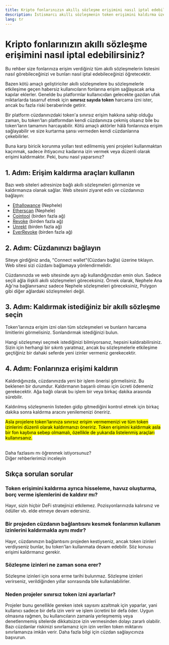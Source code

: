 ```yaml
---
title: Kripto fonlarınızın akıllı sözleşme erişimini nasıl iptal edebilirsiniz?
description: İstismarcı akıllı sözleşmenin token erişimini kaldırma üzerine bir rehber
lang: tr
---
```


# Kripto fonlarınızın akıllı sözleşme erişimini nasıl iptal edebilirsiniz?

Bu rehber size fonlarınıza erişim verdiğiniz tüm akıllı sözleşmelerin listesini nasıl görebileceğinizi ve bunları nasıl iptal edebileceğinizi öğretecektir.

Bazen kötü amaçlı geliştiriciler akıllı sözleşmelere bu sözleşmelerle etkileşime geçen habersiz kullanıcıların fonlarına erişim sağlayacak arka kapılar eklerler. Genelde bu platformlar kullanıcıdan gelecekte gazdan ufak miktarlarda tasarruf etmek için **sınırsız sayıda token** harcama izni ister, ancak bu fazla riski beraberinde getirir.

Bir platform cüzdanınızdaki token'a sınırsız erişim hakkına sahip olduğu zaman, bu token'ları platformdan kendi cüzdanınıza çekmiş olsanız bile bu token'ların tamamını harcayabilir. Kötü amaçlı aktörler hâlâ fonlarınıza erişim sağlayabilir ve size kurtarma şansı vermeden kendi cüzdanlarına çekebilirler.

Buna karşı biricik korunma yolları test edilmemiş yeni projeleri kullanmaktan kaçınmak, sadece ihtiyacınız kadarına izin vermek veya düzenli olarak erişimi kaldırmaktır. Peki, bunu nasıl yaparsınız?

## 1. Adım: Erişim kaldırma araçları kullanın

Bazı web siteleri adresinize bağlı akıllı sözleşmeleri görmenize ve kaldırmanıza olanak sağlar. Web sitesini ziyaret edin ve cüzdanınızı bağlayın:

- [Ethallowance](https://ethallowance.com/) (Nephele)
- [Etherscan](https://etherscan.io/tokenapprovalchecker) (Nephele)
- [Cointool](https://cointool.app/approve/NEPH) (birden fazla ağ)
- [Revoke](https://revoke.cash/) (birden fazla ağ)
- [Unrekt](https://app.unrekt.net/) (birden fazla ağ)
- [EverRevoke](https://everrise.com/everrevoke/) (birden fazla ağ)

## 2. Adım: Cüzdanınızı bağlayın

Siteye girdiğiniz anda, "Connect wallet"(Cüzdanı bağla) üzerine tıklayın. Web sitesi sizi cüzdanı bağlamaya yönlendirmelidir.

Cüzdanınızda ve web sitesinde aynı ağı kullandığınızdan emin olun. Sadece seçili ağla ilişkili akıllı sözleşmeleri göreceksiniz. Örnek olarak, Nephele Ana Ağı'na bağlanırsanız sadece Nephele sözleşmeleri göreceksiniz, Polygon gibi diğer ağlardaki sözleşmeleri değil.

## 3. Adım: Kaldırmak istediğiniz bir akıllı sözleşme seçin

Token'larınıza erişim izni olan tüm sözleşmeleri ve bunların harcama limitlerini görmelisiniz. Sonlandırmak istediğinizi bulun.

Hangi sözleşmeyi seçmek istediğinizi bilmiyorsanız, hepsini kaldırabilirsiniz. Sizin için herhangi bir sıkıntı yaratmaz, ancak bu sözleşmelerle etkileşime geçtiğiniz bir dahaki seferde yeni izinler vermeniz gerekecektir.

## 4. Adım: Fonlarınıza erişimi kaldırın

Kaldırdığınızda, cüzdanınızda yeni bir işlem önerisi görmelisiniz. Bu beklenen bir durumdur. Kaldırmanın başarılı olması için ücreti ödemeniz gerekecektir. Ağa bağlı olarak bu işlem bir veya birkaç dakika arasında sürebilir.

Kaldırılmış sözleşmenin listeden gidip gitmediğini kontrol etmek için birkaç dakika sonra kaldırma aracını yenilemenizi öneririz.

<mark>Asla projelere token'larınıza sınırsız erişim vermemenizi ve tüm token izinlerini düzenli olarak kaldırmanızı öneririz. Token erişimini kaldırmak asla bir fon kaybına sebep olmamalı, özellikle de yukarıda listelenmiş araçları kullanırsanız.</mark>

 <br />

<InfoBanner shouldSpaceBetween emoji=":eyes:">
  <div>Daha fazlasını mı öğrenmek istiyorsunuz?</div>
  <ButtonLink to="/guides/">
    Diğer rehberlerimizi inceleyin
  </ButtonLink>
</InfoBanner>

## Sıkça sorulan sorular

### Token erişimini kaldırma ayrıca hisseleme, havuz oluşturma, borç verme işlemlerini de kaldırır mı?

Hayır, sizin hiçbir DeFi stratejinizi etkilemez. Pozisyonlarınızda kalırsınız ve ödüller vb. elde etmeye devam edersiniz.

### Bir projeden cüzdanın bağlantısını kesmek fonlarımın kullanım izinlerini kaldırmakla aynı mıdır?

Hayır, cüzdanınızın bağlantısını projeden kestiyseniz, ancak token izinleri verdiyseniz bunlar, bu token'ları kullanmata devam edebilir. Söz konusu erişimi kaldırmanız gerekir.

### Sözleşme izinleri ne zaman sona erer?

Sözleşme izinleri için sona erme tarihi bulunmaz. Sözleşme izinleri verirseniz, verildiğinden yıllar sonrasında bile kullanılabilirler.

### Neden projeler sınırsız token izni ayarlarlar?

Projeler bunu genellikle gereken istek sayısını azaltmak için yaparlar, yani kullanıcı sadece bir defa izin verir ve işlem ücretini bir defa öder. Uygun olmasına rağmen, bu kullanıcıların zamanla yerleşmemiş veya denetlenmemiş sitelerde dikkatsizce izin vermesinden dolayı zararlı olabilir. Bazı cüzdanlar riskinizi sınırlamanız için izin verilen token miktarını sınırlamanıza imkân verir. Daha fazla bilgi için cüzdan sağlayıcınıza başvurun.
